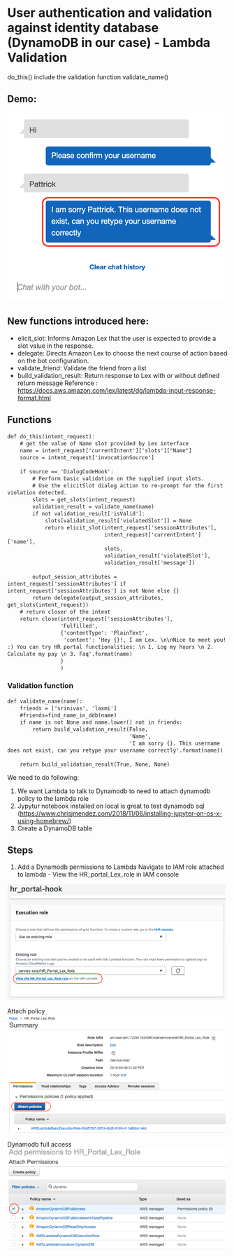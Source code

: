 # User authentication and validation against identity database (DynamoDB in our case) - Lambda Validation
do_this() include the validation function validate_name()

## Demo:
<img src="images/usecase2/usercase2.png" alt="usecase2" width="500">

## New functions introduced here:
- elicit_slot: Informs Amazon Lex that the user is expected to provide a slot value in the response.
- delegate: Directs Amazon Lex to choose the next course of action based on the bot configuration.
- validate_friend: Validate the friend from a list
- build_validation_result: Return response to Lex with or without defined return message
Reference : https://docs.aws.amazon.com/lex/latest/dg/lambda-input-response-format.html

## Functions
```
def do_this(intent_request):
    # get the value of Name slot provided by Lex interface
    name = intent_request['currentIntent']['slots']["Name"]
    source = intent_request['invocationSource']
    
    if source == 'DialogCodeHook':
        # Perform basic validation on the supplied input slots.
        # Use the elicitSlot dialog action to re-prompt for the first violation detected.
        slots = get_slots(intent_request)
        validation_result = validate_name(name)
        if not validation_result['isValid']:
            slots[validation_result['violatedSlot']] = None
            return elicit_slot(intent_request['sessionAttributes'],
                               intent_request['currentIntent']['name'],
                               slots,
                               validation_result['violatedSlot'],
                               validation_result['message'])
        
        output_session_attributes = intent_request['sessionAttributes'] if intent_request['sessionAttributes'] is not None else {}
        return delegate(output_session_attributes, get_slots(intent_request))
    # return closer of the intent
    return close(intent_request['sessionAttributes'],
                 'Fulfilled',
                 {'contentType': 'PlainText',
                  'content': 'Hey {}!, I am Lex. \n\nNice to meet you! :) You can try HR portal functionalities: \n 1. Log my hours \n 2. Calculate my pay \n 3. Faq'.format(name)
                 }
                 )
```
### Validation function
```
def validate_name(name):
    friends = ['srinivas', 'laxmi']
    #friends=find_name_in_ddb(name)
    if name is not None and name.lower() not in friends:
        return build_validation_result(False,
                                       'Name',
                                       'I am sorry {}. This username does not exist, can you retype your username correctly'.format(name))
    
    return build_validation_result(True, None, None)
```

We need to do following:
1.	We want Lambda to talk to Dynamodb to need to attach dynamodb policy to the lambda role
2.	Jypytur notebook installed on local is great to test dynamodb sql (https://www.chrisjmendez.com/2018/11/06/installing-jupyter-on-os-x-using-homebrew/)
3.	Create a DynamoDB table

## Steps
1.	Add a Dynamodb permissions to Lambda
Navigate to IAM role attached to lambda - View the HR_portal_Lex_role in IAM console
<img src="images/usecase2/1.png" width="500">

Attach policy
<img src="images/usecase2/2.png" width="500">
 
Dynamodb full access
<img src="images/usecase2/3.png" width="500">
